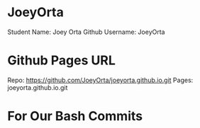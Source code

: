 # JoeyOrta
Student Name: Joey Orta
Github Username: JoeyOrta

# Github Pages URL

Repo: https://github.com/JoeyOrta/joeyorta.github.io.git
Pages: joeyorta.github.io.git

# For Our Bash Commits
